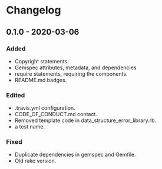# Changelog

## 0.1.0 - 2020-03-06

### Added

- Copyright statements.
- Gemspec attributes, metadata, and dependencies
- require statements, requiring the components.
- README.md badges.

### Edited

- .travis.yml configuration.
- CODE_OF_CONDUCT.md contact.
- Removed template code in data_structure_error_library.rb.
- a test name.

### Fixed

- Duplicate dependencies in gemspec and Gemfile.
- Old rake version.